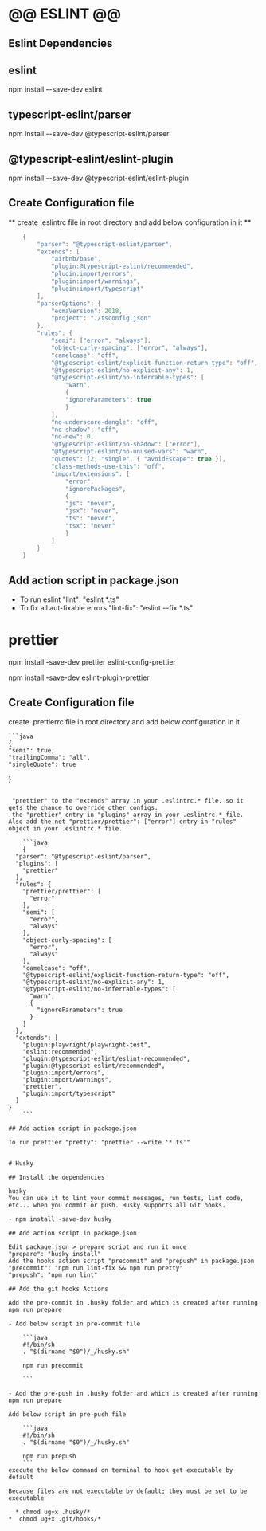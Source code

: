 # @@ ESLINT @@

## Eslint Dependencies

## eslint

npm install --save-dev eslint

## typescript-eslint/parser

npm install --save-dev @typescript-eslint/parser

## @typescript-eslint/eslint-plugin

npm install --save-dev @typescript-eslint/eslint-plugin

## Create Configuration file

** create .eslintrc file in root directory and add below configuration in it **

```java
    {
        "parser": "@typescript-eslint/parser",
        "extends": [
            "airbnb/base",
            "plugin:@typescript-eslint/recommended",
            "plugin:import/errors",
            "plugin:import/warnings",
            "plugin:import/typescript"
        ],
        "parserOptions": {
            "ecmaVersion": 2018,
            "project": "./tsconfig.json"
        },
        "rules": {
            "semi": ["error", "always"],
            "object-curly-spacing": ["error", "always"],
            "camelcase": "off",
            "@typescript-eslint/explicit-function-return-type": "off",
            "@typescript-eslint/no-explicit-any": 1,
            "@typescript-eslint/no-inferrable-types": [
                "warn",
                {
                "ignoreParameters": true
                }
            ],
            "no-underscore-dangle": "off",
            "no-shadow": "off",
            "no-new": 0,
            "@typescript-eslint/no-shadow": ["error"],
            "@typescript-eslint/no-unused-vars": "warn",
            "quotes": [2, "single", { "avoidEscape": true }],
            "class-methods-use-this": "off",
            "import/extensions": [
                "error",
                "ignorePackages",
                {
                "js": "never",
                "jsx": "never",
                "ts": "never",
                "tsx": "never"
                }
            ]
        }
    }

```

## Add action script in package.json

- To run eslint "lint": "eslint \*.ts"
- To fix all aut-fixable errors "lint-fix": "eslint --fix \*.ts"

# prettier

npm install -save-dev prettier
eslint-config-prettier

npm install -save-dev eslint-plugin-prettier

## Create Configuration file

create .prettierrc file in root directory and add below configuration in it

    ```java
    {
    "semi": true,
    "trailingComma": "all",
    "singleQuote": true

}

````

 "prettier" to the "extends" array in your .eslintrc.* file. so it gets the chance to override other configs.
 the "prettier" entry in "plugins" array in your .eslintrc.* file.
Also add the net "prettier/prettier": ["error"] entry in "rules" object in your .eslintrc.* file.

    ```java
    {
  "parser": "@typescript-eslint/parser",
  "plugins": [
    "prettier"
  ],
  "rules": {
    "prettier/prettier": [
      "error"
    ],
    "semi": [
      "error",
      "always"
    ],
    "object-curly-spacing": [
      "error",
      "always"
    ],
    "camelcase": "off",
    "@typescript-eslint/explicit-function-return-type": "off",
    "@typescript-eslint/no-explicit-any": 1,
    "@typescript-eslint/no-inferrable-types": [
      "warn",
      {
        "ignoreParameters": true
      }
    ]
  },
  "extends": [
    "plugin:playwright/playwright-test",
    "eslint:recommended",
    "plugin:@typescript-eslint/eslint-recommended",
    "plugin:@typescript-eslint/recommended",
    "plugin:import/errors",
    "plugin:import/warnings",
    "prettier",
    "plugin:import/typescript"
  ]
}
    ```

## Add action script in package.json

To run prettier "pretty": "prettier --write '*.ts'"


# Husky

## Install the dependencies

husky
You can use it to lint your commit messages, run tests, lint code, etc... when you commit or push. Husky supports all Git hooks.

- npm install -save-dev husky

## Add action script in package.json

Edit package.json > prepare script and run it once
"prepare": "husky install"
Add the hooks action script "precommit" and "prepush" in package.json
"precommit": "npm run lint-fix && npm run pretty"
"prepush": "npm run lint"

## Add the git hooks Actions

Add the pre-commit in .husky folder and which is created after running npm run prepare

- Add below script in pre-commit file

    ```java
    #!/bin/sh
    . "$(dirname "$0")/_/husky.sh"

    npm run precommit

    ```

- Add the pre-push in .husky folder and which is created after running npm run prepare

Add below script in pre-push file

    ```java
    #!/bin/sh
    . "$(dirname "$0")/_/husky.sh"

    npm run prepush
    ```
execute the below command on terminal to hook get executable by default

Because files are not executable by default; they must be set to be executable

  * chmod ug+x .husky/*
*  chmod ug+x .git/hooks/*
````
